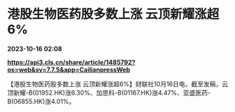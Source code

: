 # 港股生物医药股多数上涨 云顶新耀涨超6%

**2023-10-16 02:08**

**https://api3.cls.cn/share/article/1485792?os=web&sv=7.7.5&app=CailianpressWeb**

【港股生物医药股多数上涨 云顶新耀涨超6%】财联社10月16日电，截至发稿，云顶新耀-B(01952.HK)涨6.30%、加思科-B(01167.HK)涨4.47%、亚盛医药-B(06855.HK)涨4.01%。